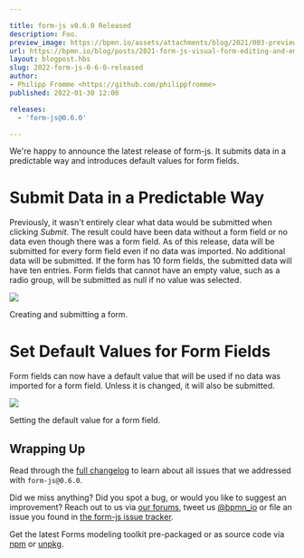 ```yaml
---

title: form-js v0.6.0 Released
description: Foo.
preview_image: https://bpmn.io/assets/attachments/blog/2021/003-preview.png
url: https://bpmn.io/blog/posts/2021-form-js-visual-form-editing-and-embedding.html
layout: blogpost.hbs
slug: 2022-form-js-0-6-0-released
author:
- Philipp Fromme <https://github.com/philippfromme>
published: 2022-01-30 12:00

releases:
  - 'form-js@0.6.0'

---
```


<p class="introduction">
  We're happy to announce the latest release of form-js. It submits data in a predictable way and introduces default values for form fields.
</p>

<!-- continue -->

# Submit Data in a Predictable Way

Previously, it wasn't entirely clear what data would be submitted when clicking _Submit_. The result could have been data without a form field or no data even though there was a form field. As of this release, data will be submitted for every form field even if no data was imported. No additional data will be submitted. If the form has 10 form fields, the submitted data will have ten entries. Form fields that cannot have an empty value, such as a radio group, will be submitted as null if no value was selected.

<div class="figure">
  <img src="{{ assets }}/attachments/blog/2022/001-form-js-submit-data.gif">

  <p class="caption">
    Creating and submitting a form.
  </p>
</div>

# Set Default Values for Form Fields

Form fields can now have a default value that will be used if no data was imported for a form field. Unless it is changed, it will also be submitted.

<div class="figure">
  <img src="{{ assets }}/attachments/blog/2022/001-form-js-default-values.gif">

  <p class="caption">
    Setting the default value for a form field.
  </p>
</div>

## Wrapping Up

Read through the [full changelog](https://github.com/bpmn-io/form-js/blob/master/packages/form-js/CHANGELOG.md#060) to learn about all issues that we addressed with `form-js@0.6.0`.

Did we miss anything? Did you spot a bug, or would you like to suggest an improvement? Reach out to us via [our forums](https://forum.bpmn.io/), tweet us [@bpmn_io](https://twitter.com/bpmn_io) or file an issue you found in [the form-js issue tracker](https://github.com/bpmn-io/form-js/issues).

Get the latest Forms modeling toolkit pre-packaged or as source code via [npm](https://www.npmjs.com/package/@bpmn-io/form-js) or [unpkg](https://unpkg.com/@bpmn-io/form-js).